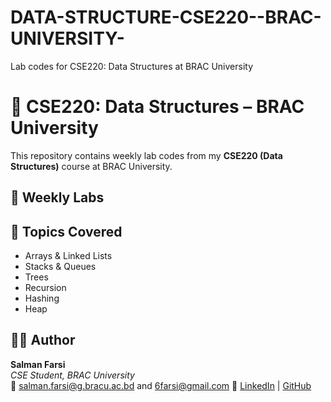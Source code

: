 # DATA-STRUCTURE-CSE220--BRAC-UNIVERSITY-
Lab codes for CSE220: Data Structures at BRAC University
# 📘 CSE220: Data Structures – BRAC University

This repository contains weekly lab codes from my **CSE220 (Data Structures)** course at BRAC University.

## 📅 Weekly Labs

## 🧠 Topics Covered
- Arrays & Linked Lists
- Stacks & Queues
- Trees
- Recursion
- Hashing
- Heap

## 🧑‍💻 Author
**Salman Farsi**  
*CSE Student, BRAC University*  
📧 salman.farsi@g.bracu.ac.bd  and 6farsi@gmail.com
🔗 [LinkedIn](https://www.linkedin.com/in/imfarsi/) | [GitHub](https://github.com/imfarsi)
